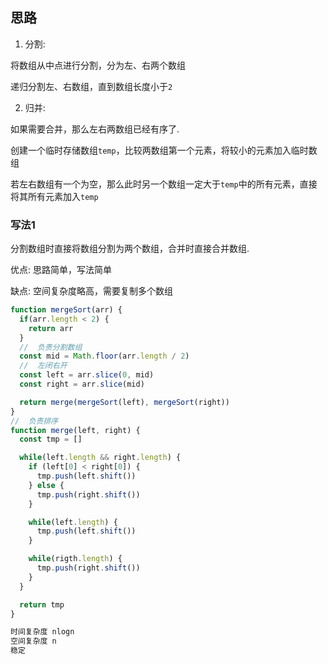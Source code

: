 ## 思路

1. 分割: 

将数组从中点进行分割，分为左、右两个数组

递归分割左、右数组，直到数组长度小于`2`

2. 归并: 

如果需要合并，那么左右两数组已经有序了. 

创建一个临时存储数组`temp`，比较两数组第一个元素，将较小的元素加入临时数组

若左右数组有一个为空，那么此时另一个数组一定大于`temp`中的所有元素，直接将其所有元素加入`temp`

### 写法1

分割数组时直接将数组分割为两个数组，合并时直接合并数组. 

优点: 思路简单，写法简单

缺点: 空间复杂度略高，需要复制多个数组
```js
function mergeSort(arr) {
  if(arr.length < 2) {
    return arr
  }
  //  负责分割数组
  const mid = Math.floor(arr.length / 2)
  //  左闭右开
  const left = arr.slice(0, mid)
  const right = arr.slice(mid)

  return merge(mergeSort(left), mergeSort(right))
}
//  负责排序
function merge(left, right) {
  const tmp = []

  while(left.length && right.length) {
    if (left[0] < right[0]) {
      tmp.push(left.shift())
    } else {
      tmp.push(right.shift())
    }

    while(left.length) {
      tmp.push(left.shift())
    }

    while(rigth.length) {
      tmp.push(right.shift())
    }
  }

  return tmp
}

时间复杂度 nlogn
空间复杂度 n
稳定

```
